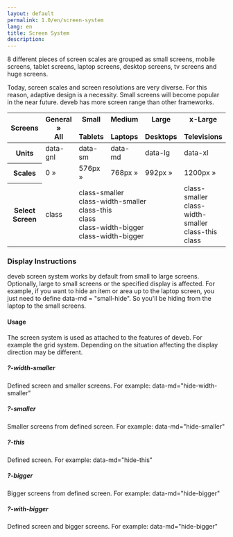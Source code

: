 ```yaml
---
layout: default
permalink: 1.0/en/screen-system
lang: en
title: Screen System
description: 
---
```


<p class="girlik">
  8 different pieces of screen scales are grouped as small screens, mobile screens, tablet screens, laptop screens, desktop screens, tv screens and huge screens.
</p>
<p>
  Today, screen scales and screen resolutions are very diverse. For this reason, adaptive design is a necessity. Small screens will become popular in the near future. <span class="simget">deveb</span> has more screen range than other frameworks.
</p>
<p></p>
<table class="tablo">
  <thead>
    <tr>
      <th>Screens</th>
      <th>
        General <br>
        <i class="fa fa-mobile" aria-hidden="true"></i>
        »
        <i class="fa fa-television" aria-hidden="true"></i>
        <br><span data-metin="olumlu ince">All</span>
      </th>
      <th>
        Small <br>
        <i class="fa fa-tablet" aria-hidden="true"></i>
        <br><span data-metin="olumlu ince">Tablets</span>
      </th>
      <th>
        Medium <br>
        <i class="fa fa-laptop" aria-hidden="true"></i>
        <br><span data-metin="olumlu ince">Laptops</span>
      </th>
      <th>
        Large <br>
        <i class="fa fa-desktop" aria-hidden="true"></i>
        <br><span data-metin="olumlu ince">Desktops</span>
      </th>
      <th>
        x-Large <br>
        <i class="fa fa-television" aria-hidden="true"></i>
        <br><span data-metin="olumlu ince">Televisions</span>
      </th>
    </tr>
  </thead>
  <tbody>
    <tr>
      <th>Units</th>
      <td>data-gnl</td>
      <td>data-sm</td>
      <td>data-md</td>
      <td>data-lg</td>
      <td>data-xl</td>
    </tr>
    <tr>
      <th>Scales</th>
      <td>0 »</td>
      <td>576px »</td>
      <td>768px »</td>
      <td>992px »</td>
      <td>1200px »</td>
    </tr>
    <tr>
      <th>Select Screen</th>
      <td><span data-metin="ana gri">class</span></td>
      <td colspan="3">
        <span data-metin="ana gri">class</span>-smaller<br>
        <span data-metin="ana gri">class</span>-width-smaller<br>
        <span data-metin="ana gri">class</span>-this<br>
        <span data-metin="ana gri">class</span><br>
        <span data-metin="ana gri">class</span>-width-bigger<br>
        <span data-metin="ana gri">class</span>-width-bigger
      </td>
      <td>
        <span data-metin="ana gri">class</span>-smaller<br>
        <span data-metin="ana gri">class</span>-width-smaller<br>
        <span data-metin="ana gri">class</span>-this<br>
        <span data-metin="ana gri">class</span>
      </td>
    </tr>
  </tbody>
</table>

<h3>Display Instructions</h3>

<p>
  <span class="simget">deveb</span> screen system works by default from small to large screens. Optionally, large to small screens or the specified display is affected. For example, if you want to hide an item or area up to the laptop screen, you just need to define data-md = "small-hide". So you'll be hiding from the laptop to the small screens.
</p>

<h4>Usage</h4>
<p>
  The screen system is used as attached to the features of <span class="simget">deveb</span>. For example the grid system. Depending on the situation affecting the display direction may be different.
</p>

<h5>?-width-smaller</h5>
<p>
  Defined screen and smaller screens. For example:
  data-md="hide-width-smaller"
</p>
<h5>?-smaller</h5>
<p>
  Smaller screens from defined screen. For example: data-md="hide-smaller"
</p>
<h5>?-this</h5>
<p>
  Defined screen. For example: data-md="hide-this"
</p>
<h5>?-bigger</h5>
<p>
  Bigger screens from defined screen. For example: data-md="hide-bigger"
</p>
<h5>?-with-bigger</h5>
<p>
  Defined screen and bigger screens. For example:
  data-md="hide-bigger"
</p>